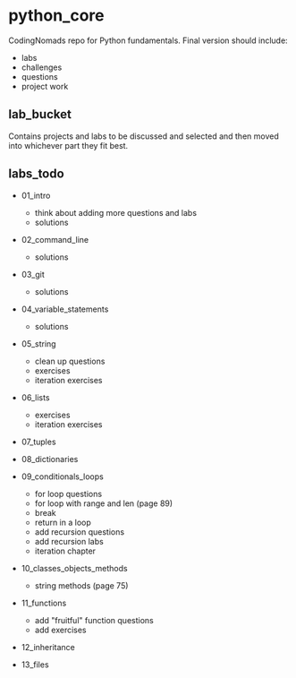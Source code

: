 # python_core

CodingNomads repo for Python fundamentals. Final version should include:

- labs
- challenges
- questions
- project work

## lab_bucket
Contains projects and labs to be discussed and selected and then moved into whichever part they fit best.

## labs_todo

- 01_intro
    - think about adding more questions and labs
    - solutions

- 02_command_line
    - solutions

- 03_git
    - solutions

- 04_variable_statements
    - solutions

- 05_string
    - clean up questions
    - exercises
    - iteration exercises

- 06_lists
    - exercises
    - iteration exercises

- 07_tuples

- 08_dictionaries

- 09_conditionals_loops
    - for loop questions
    - for loop with range and len (page 89)
    - break
    - return in a loop
    - add recursion questions
    - add recursion labs
    - iteration chapter

- 10_classes_objects_methods
    - string methods (page 75)

- 11_functions
    - add "fruitful" function questions
    - add exercises

- 12_inheritance

- 13_files


